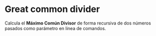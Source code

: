 # Great common divider

Calcula el **Máximo Común Divisor** de forma recursiva de dos números pasados como parámetro en linea de comandos.
